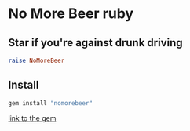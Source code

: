 # No More Beer ruby

## Star if you're against drunk driving

```ruby
raise NoMoreBeer
```

## Install

```bash
gem install "nomorebeer"
```

[link to the gem](https://rubygems.org/gems/nomorebeer)
